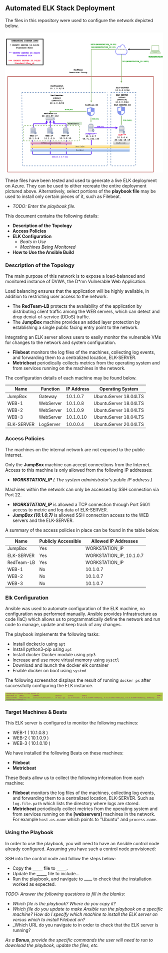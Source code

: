 ## Automated ELK Stack Deployment

The files in this repository were used to configure the network depicted below.

![network diagram](Images/redTeamNetworkTopolgy.jpg)

These files have been tested and used to generate a live ELK deployment on Azure. They can be used to either recreate the entire deployment pictured above. Alternatively, select portions of the **playbook file**  may be used to install only certain pieces of it, such as Filebeat.

  - _TODO: Enter the playbook file._

This document contains the following details:
- **Description of the Topology**
- **Access Policies**
- **ELK Configuration**
  - _Beats in Use_
  - _Machines Being Monitored_
- **How to Use the Ansible Build**


### Description of the Topology

The main purpose of this network is to expose a load-balanced and monitored instance of DVWA, the D*mn Vulnerable Web Application.

Load balancing ensures that the application will be highly available, in addition to restricting user access to the network.
- The **RedTeam-LB** protects the availability of the application by distributing client traffic among the WEB servers, which can detect and drop denial-of-service (DDoS) traffic. 
- The **JumpBox** machine provides an added layer protection by establishing a single public facing entry point to the network.

Integrating an ELK server allows users to easily monitor the vulnerable VMs for changes to the network and system configuration.
- **Filebeat** monitors the log files of the machines, collecting log events, and forwarding them to a centralized location, ELK-SERVER.
- **Metricbeat**  periodically collects metrics from the operating system and from services running on the machines in the network.

The configuration details of each machine may be found below.

| Name      | Function | IP Address | Operating System      |
|-----------|----------|------------|-----------------------|
| JumpBox   | Gateway  | 10.1.0.7   | UbuntuServer 18.04LTS |
| WEB-1     | WebServer| 10.1.0.8   | UbuntuServer 18.04LTS |
| WEB-2     | WebServer| 10.1.0.9   | UbuntuServer 18.04LTS |
| WEB-3     | WebServer| 10.1.0.10  | UbuntuServer 18.04LTS |
| ELK-SERVER| LogServer| 10.0.0.4   | UbuntuServer 20.04LTS |



### Access Policies

The machines on the internal network are not exposed to the public Internet. 

Only the **JumpBox** machine can accept connections from the Internet. Access to this machine is only allowed from the following IP addresses:
- **_WORKSTATION_IP_** _( The system administrator's public IP address )_  

Machines within the network can only be accessed by SSH connection via Port 22.

- **_WORKSTATION_IP_** is allowed a TCP connection through Port 5601 access to metric and log data of ELK-SERVER.
- **_JumpBox (10.1.0.7)_** is allowed SSH connection access to the WEB servers and the ELK-SERVER.


A summary of the access policies in place can be found in the table below.

| Name      | Publicly Accessible | Allowed IP Addresses    |
|---------- |---------------------|-------------------------|
| JumpBox   | Yes                 | WORKSTATION_IP          |
| ELK-SERVER| Yes                 | WORKSTATION_IP, 10.1.0.7|
| RedTeam-LB| Yes                 | WORKSTATION_IP          |
| WEB-1     | No                  | 10.1.0.7                |
| WEB-2     | No                  | 10.1.0.7                |
| WEB-3     | No                  | 10.1.0.7                |


### Elk Configuration

Ansible was used to automate configuration of the ELK machine, no configuration was performed manually. Ansible provides Infrastructure as code (IaC) which allows us to programmatically define the network and run code to manage, update and keep track of any changes. 

The playbook implements the following tasks:
- Install docker.io using ``apt``
- Install python3-pip using ``apt``
- Install docker Docker module using ``pip3``
- Increase and use more virtual memory using ``sysctl``
- Download and launch the docker elk container
- Enable docker on boot using ``systmd``

The following screenshot displays the result of running `docker ps` after successfully configuring the ELK instance.

![docker ps](Images/docker_ps.png)

### Target Machines & Beats
This ELK server is configured to monitor the following machines:
- WEB-1 ( 10.1.0.8 )
- WEB-2 ( 10.1.0.9 )
- WEB-3 ( 10.1.0.10 )

We have installed the following Beats on these machines:
- **Filebeat**
- **Metricbeat**

These Beats allow us to collect the following information from each machine:
- **Filebeat** monitors the log files of the machines, collecting log events, and forwarding them to a centralized location, ELK-SERVER. Such as ``log.file.path`` which lists the directory where logs are stored.
- **Metricbeat**  periodically collect metrics from the operating system and from services running on the **[webservers]** machines in the network. For example `host.os.name` which points to "Ubuntu" and ``process.name``. 


### Using the Playbook
In order to use the playbook, you will need to have an Ansible control node already configured. Assuming you have such a control node provisioned: 

SSH into the control node and follow the steps below:
- Copy the _____ file to _____.
- Update the _____ file to include...
- Run the playbook, and navigate to ____ to check that the installation worked as expected.

_TODO: Answer the following questions to fill in the blanks:_
- _Which file is the playbook? Where do you copy it?_
- _Which file do you update to make Ansible run the playbook on a specific machine? How do I specify which machine to install the ELK server on versus which to install Filebeat on?_
- _Which URL do you navigate to in order to check that the ELK server is running?

_As a **Bonus**, provide the specific commands the user will need to run to download the playbook, update the files, etc._